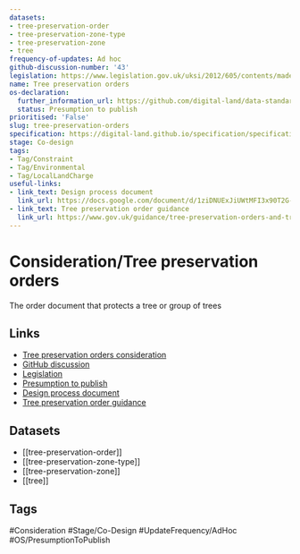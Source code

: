 ```yaml
---
datasets:
- tree-preservation-order
- tree-preservation-zone-type
- tree-preservation-zone
- tree
frequency-of-updates: Ad hoc
github-discussion-number: '43'
legislation: https://www.legislation.gov.uk/uksi/2012/605/contents/made
name: Tree preservation orders
os-declaration:
  further_information_url: https://github.com/digital-land/data-standards-backlog/discussions/43#discussioncomment-10191133
  status: Presumption to publish
prioritised: 'False'
slug: tree-preservation-orders
specification: https://digital-land.github.io/specification/specification/tree-preservation-order/
stage: Co-design
tags:
- Tag/Constraint
- Tag/Environmental
- Tag/LocalLandCharge
useful-links:
- link_text: Design process document
  link_url: https://docs.google.com/document/d/1ziDNUExJiUWtMFI3x90T2G-HGtNldUOQrd13u-h6UHY/edit#heading=h.q1fqqglen3fg
- link_text: Tree preservation order guidance
  link_url: https://www.gov.uk/guidance/tree-preservation-orders-and-trees-in-conservation-areas
---
```


# Consideration/Tree preservation orders

The order document that protects a tree or group of trees

## Links

* [Tree preservation orders consideration](https://design.planning.data.gov.uk/planning-consideration/tree-preservation-orders)
* [GitHub discussion](https://github.com/digital-land/data-standards-backlog/discussions/43)
* [Legislation](https://www.legislation.gov.uk/uksi/2012/605/contents/made)
* [Presumption to publish](https://github.com/digital-land/data-standards-backlog/discussions/43#discussioncomment-10191133)
* [Design process document](https://docs.google.com/document/d/1ziDNUExJiUWtMFI3x90T2G-HGtNldUOQrd13u-h6UHY/edit#heading=h.q1fqqglen3fg)
* [Tree preservation order guidance](https://www.gov.uk/guidance/tree-preservation-orders-and-trees-in-conservation-areas)

## Datasets

* [[tree-preservation-order]]
* [[tree-preservation-zone-type]]
* [[tree-preservation-zone]]
* [[tree]]

## Tags

#Consideration #Stage/Co-Design #UpdateFrequency/AdHoc #OS/PresumptionToPublish